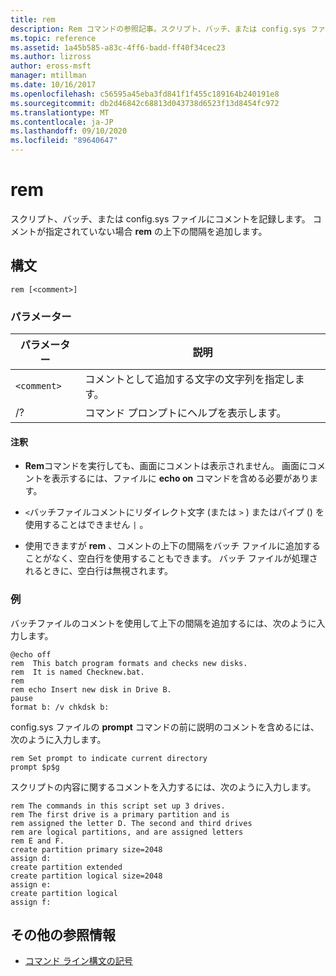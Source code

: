 ```yaml
---
title: rem
description: Rem コマンドの参照記事。スクリプト、バッチ、または config.sys ファイルにコメントを記録します。
ms.topic: reference
ms.assetid: 1a45b585-a83c-4ff6-badd-ff40f34cec23
ms.author: lizross
author: eross-msft
manager: mtillman
ms.date: 10/16/2017
ms.openlocfilehash: c56595a45eba3fd841f1f455c189164b240191e8
ms.sourcegitcommit: db2d46842c68813d043738d6523f13d8454fc972
ms.translationtype: MT
ms.contentlocale: ja-JP
ms.lasthandoff: 09/10/2020
ms.locfileid: "89640647"
---
```

# <a name="rem"></a>rem

スクリプト、バッチ、または config.sys ファイルにコメントを記録します。 コメントが指定されていない場合 **rem** の上下の間隔を追加します。

## <a name="syntax"></a>構文

```
rem [<comment>]
```

### <a name="parameters"></a>パラメーター

| パラメーター | 説明 |
|--|--|
| `<comment>` | コメントとして追加する文字の文字列を指定します。 |
| /? | コマンド プロンプトにヘルプを表示します。 |

#### <a name="remarks"></a>注釈

- **Rem**コマンドを実行しても、画面にコメントは表示されません。 画面にコメントを表示するには、ファイルに **echo on** コマンドを含める必要があります。

- `<`バッチファイルコメントにリダイレクト文字 (または `>` ) またはパイプ () を使用することはできません `|` 。

- 使用できますが **rem** 、コメントの上下の間隔をバッチ ファイルに追加することがなく、空白行を使用することもできます。 バッチ ファイルが処理されるときに、空白行は無視されます。

### <a name="examples"></a>例

バッチファイルのコメントを使用して上下の間隔を追加するには、次のように入力します。

```
@echo off
rem  This batch program formats and checks new disks.
rem  It is named Checknew.bat.
rem
rem echo Insert new disk in Drive B.
pause
format b: /v chkdsk b:
```

config.sys ファイルの **prompt** コマンドの前に説明のコメントを含めるには、次のように入力します。

```
rem Set prompt to indicate current directory
prompt $p$g
```

スクリプトの内容に関するコメントを入力するには、次のように入力します。

```
rem The commands in this script set up 3 drives.
rem The first drive is a primary partition and is
rem assigned the letter D. The second and third drives
rem are logical partitions, and are assigned letters
rem E and F.
create partition primary size=2048
assign d:
create partition extended
create partition logical size=2048
assign e:
create partition logical
assign f:
```

## <a name="additional-references"></a>その他の参照情報

- [コマンド ライン構文の記号](command-line-syntax-key.md)